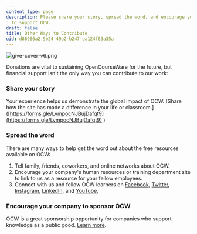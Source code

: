 ```yaml
---
content_type: page
description: Please share your story, spread the word, and encourage your company
  to support OCW.
draft: false
title: Other Ways to Contribute
uid: d86966a2-9b24-49a2-b247-ea124f63a35a
---
```

![give-cover-v6.png](https://old.ocw.mit.edu/give/other-ways-to-contribute/give-cover-v6.png)

Donations are vital to sustaining OpenCourseWare for the future, but financial support isn't the only way you can contribute to our work:

### **Share your story**

Your experience helps us demonstrate the global impact of OCW. \[Share how the site has made a difference in your life or classroom.\]([https://forms.gle/LvmpocNJBujDafqt9](https://forms.gle/LvmpocNJBujDafqt9) )

### **Spread the word**

There are many ways to help get the word out about the free resources available on OCW: 

1. Tell family, friends, coworkers, and online networks about OCW. 
2. Encourage your company's human resources or training department site to link to us as a resource for your fellow employees. 
3. Connect with us and fellow OCW learners on [Facebook](https://www.facebook.com/MITOCW/), [Twitter](https://twitter.com/mitocw), [Instagram](https://www.instagram.com/mitocw/), [LinkedIn](https://www.linkedin.com/company/mit-opencourseware/), and [YouTube.](https://www.youtube.com/mitocw)

### **Encourage your company to sponsor OCW**

OCW is a great sponsorship opportunity for companies who support knowledge as a public good. [Learn more](https://ocw.mit.edu/pages/become-a-corporate-sponsor/).